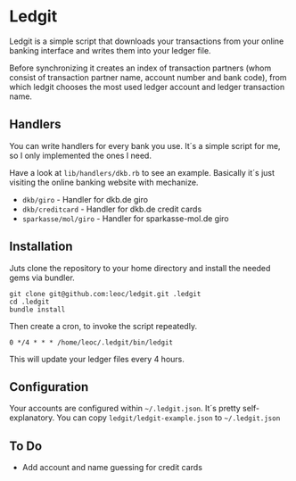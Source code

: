 # Ledgit

Ledgit is a simple script that downloads your transactions from
your online banking interface and writes them into your ledger file.

Before synchronizing it creates an index of transaction partners (whom
consist of transaction partner name, account number and bank code),
from which ledgit chooses the most used ledger account and ledger
transaction name.

## Handlers

You can write handlers for every bank you use. It´s a simple script
for me, so I only implemented the ones I need.

Have a look at `lib/handlers/dkb.rb` to see an example. Basically it´s
just visiting the online banking website with mechanize.

- `dkb/giro` - Handler for dkb.de giro
- `dkb/creditcard` - Handler for dkb.de credit cards
- `sparkasse/mol/giro` - Handler for sparkasse-mol.de giro

## Installation

Juts clone the repository to your home directory and install the
needed gems via bundler.

    git clone git@github.com:leoc/ledgit.git .ledgit
    cd .ledgit
    bundle install
    
Then create a cron, to invoke the script repeatedly.

    0 */4 * * * /home/leoc/.ledgit/bin/ledgit
    
This will update your ledger files every 4 hours.

## Configuration

Your accounts are configured within `~/.ledgit.json`. It´s pretty
self-explanatory. You can copy `ledgit/ledgit-example.json`
to `~/.ledgit.json`

## To Do

* Add account and name guessing for credit cards